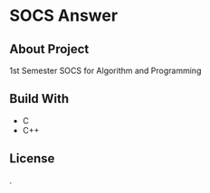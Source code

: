 # SOCS Answer


## About Project
1st Semester SOCS for Algorithm and Programming


## Build With
* C
* C++


## License
.
